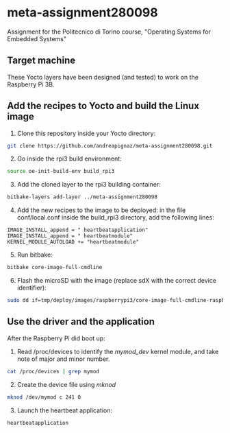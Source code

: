 # meta-assignment280098
Assignment for the Politecnico di Torino course, "Operating Systems for Embedded Systems"

## Target machine
These Yocto layers have been designed (and tested) to work on the Raspberry Pi 3B.  

## Add the recipes to Yocto and build the Linux image
1. Clone this repository inside your Yocto directory:
```bash
git clone https://github.com/andreapignaz/meta-assignment280098.git
```
2. Go inside the rpi3 build environment:
```bash
source oe-init-build-env build_rpi3
```
3. Add the cloned layer to the rpi3 building container:
```bash
bitbake-layers add-layer ../meta-assignment280098
```
4. Add the new recipes to the image to be deployed: in the file conf/local.conf inside the build_rpi3 directory, add the following lines:
```
IMAGE_INSTALL_append = " heartbeatapplication"
IMAGE_INSTALL_append = " heartbeatmodule"
KERNEL_MODULE_AUTOLOAD += "heartbeatmodule"
```
5. Run bitbake:
```bash
bitbake core-image-full-cmdline 
```
6. Flash the microSD with the image (replace sdX with the correct device identifier):
```bash
sudo dd if=tmp/deploy/images/raspberrypi3/core-image-full-cmdline-raspberrypi3.rpi-sdimg of=/dev/sdX bs=1M
```

## Use the driver and the application
After the Raspberry Pi did boot up:
1. Read /proc/devices to identify the _mymod\_dev_ kernel module, and take note of major and minor number.
```bash
cat /proc/devices | grep mymod
```
2. Create the device file using _mknod_
```bash
mknod /dev/mymod c 241 0
```
3. Launch the heartbeat application:
```bash
heartbeatapplication
```
